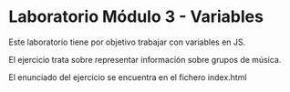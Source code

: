 # Laboratorio Módulo 3 - Variables

Este laboratorio tiene por objetivo trabajar con variables en JS.

El ejercicio trata sobre representar información sobre grupos de música.

El enunciado del ejercicio se encuentra en el fichero index.html
